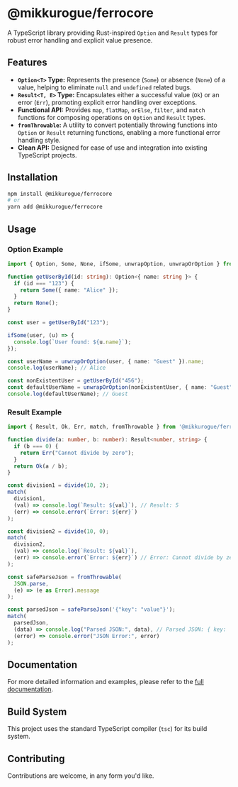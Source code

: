 # @mikkurogue/ferrocore

A TypeScript library providing Rust-inspired `Option` and `Result` types for robust error handling and explicit value presence.

## Features

- **`Option<T>` Type:** Represents the presence (`Some`) or absence (`None`) of a value, helping to eliminate `null` and `undefined` related bugs.
- **`Result<T, E>` Type:** Encapsulates either a successful value (`Ok`) or an error (`Err`), promoting explicit error handling over exceptions.
- **Functional API:** Provides `map`, `flatMap`, `orElse`, `filter`, and `match` functions for composing operations on `Option` and `Result` types.
- **`fromThrowable`:** A utility to convert potentially throwing functions into `Option` or `Result` returning functions, enabling a more functional error handling style.
- **Clean API:** Designed for ease of use and integration into existing TypeScript projects.

## Installation

```bash
npm install @mikkurogue/ferrocore
# or
yarn add @mikkurogue/ferrocore
```

## Usage

### Option Example

```typescript
import { Option, Some, None, ifSome, unwrapOption, unwrapOrOption } from '@mikkurogue/ferrocore/option';

function getUserById(id: string): Option<{ name: string }> {
  if (id === "123") {
    return Some({ name: "Alice" });
  }
  return None();
}

const user = getUserById("123");

ifSome(user, (u) => {
  console.log(`User found: ${u.name}`);
});

const userName = unwrapOrOption(user, { name: "Guest" }).name;
console.log(userName); // Alice

const nonExistentUser = getUserById("456");
const defaultUserName = unwrapOrOption(nonExistentUser, { name: "Guest" }).name;
console.log(defaultUserName); // Guest
```

### Result Example

```typescript
import { Result, Ok, Err, match, fromThrowable } from '@mikkurogue/ferrocore/result';

function divide(a: number, b: number): Result<number, string> {
  if (b === 0) {
    return Err("Cannot divide by zero");
  }
  return Ok(a / b);
}

const division1 = divide(10, 2);
match(
  division1,
  (val) => console.log(`Result: ${val}`), // Result: 5
  (err) => console.error(`Error: ${err}`)
);

const division2 = divide(10, 0);
match(
  division2,
  (val) => console.log(`Result: ${val}`),
  (err) => console.error(`Error: ${err}`) // Error: Cannot divide by zero
);

const safeParseJson = fromThrowable(
  JSON.parse,
  (e) => (e as Error).message
);

const parsedJson = safeParseJson('{"key": "value"}');
match(
  parsedJson,
  (data) => console.log("Parsed JSON:", data), // Parsed JSON: { key: 'value' }
  (error) => console.error("JSON Error:", error)
);
```

## Documentation

For more detailed information and examples, please refer to the [full documentation](./docs/README.md).

## Build System

This project uses the standard TypeScript compiler (`tsc`) for its build system.

## Contributing

Contributions are welcome, in any form you'd like.
